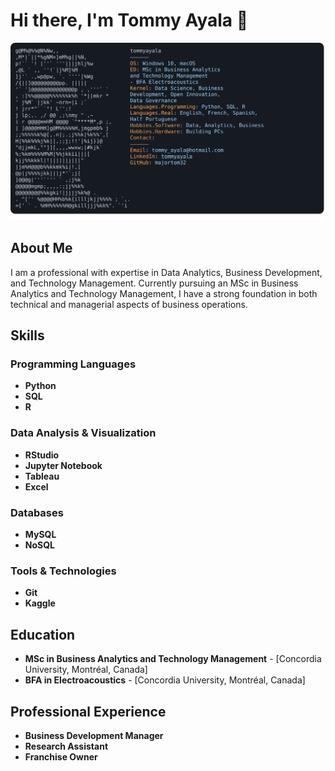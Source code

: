 # Hi there, I'm Tommy Ayala 👋

![Profile](./profile.SVG)

## About Me

I am a professional with expertise in Data Analytics, Business Development, and Technology Management. Currently pursuing an MSc in Business Analytics and Technology Management, I have a strong foundation in both technical and managerial aspects of business operations.

## Skills

### Programming Languages
- **Python**
- **SQL**
- **R**

### Data Analysis & Visualization
- **RStudio**
- **Jupyter Notebook**
- **Tableau**
- **Excel**

### Databases
- **MySQL**
- **NoSQL**

### Tools & Technologies
- **Git**
- **Kaggle**

## Education
- **MSc in Business Analytics and Technology Management** - [Concordia University, Montréal, Canada]
- **BFA in Electroacoustics** - [Concordia University, Montréal, Canada]

## Professional Experience
- **Business Development Manager**
- **Research Assistant**
- **Franchise Owner**

